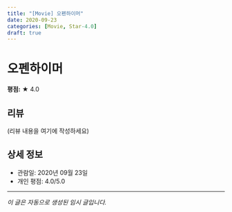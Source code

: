 ```yaml
---
title: "[Movie] 오펜하이머"
date: 2020-09-23
categories: [Movie, Star-4.0]
draft: true
---
```


# 오펜하이머

**평점:** ★ 4.0

## 리뷰

(리뷰 내용을 여기에 작성하세요)

## 상세 정보

- 관람일: 2020년 09월 23일
- 개인 평점: 4.0/5.0

---

*이 글은 자동으로 생성된 임시 글입니다.*
